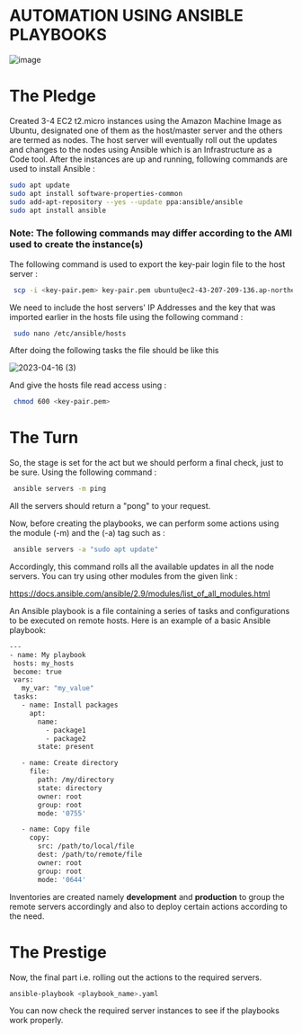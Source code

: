 # AUTOMATION USING ANSIBLE PLAYBOOKS

![image](https://user-images.githubusercontent.com/113296626/228025105-8b03c9f0-3549-47af-9a30-1d381aae6300.png)

# The Pledge
Created 3-4 EC2 t2.micro instances using the Amazon Machine Image as Ubuntu, designated one of them as the host/master server and the others are termed as nodes. The host server will eventually roll out the updates and changes to the nodes using Ansible which is an Infrastructure as a Code tool. After the instances are up and running, following commands are used to install Ansible :

```sh
sudo apt update
sudo apt install software-properties-common
sudo add-apt-repository --yes --update ppa:ansible/ansible
sudo apt install ansible
```

<h3>Note: The following commands may differ according to the AMI used to create the instance(s)</h3>


The following command is used to export the key-pair login file to the host server :
```sh
 scp -i <key-pair.pem> key-pair.pem ubuntu@ec2-43-207-209-136.ap-northeast-1.compute.amazonaws.com:/home/ubuntu/.ssh
 ```

We need to include the host servers' IP Addresses and the key that was imported earlier in the hosts file using the following command :
```sh
 sudo nano /etc/ansible/hosts
 ```
 After doing the following tasks the file should be like this 
 
 ![2023-04-16 (3)](https://user-images.githubusercontent.com/113296626/232283671-fb990a2c-e37b-4e8f-bc60-503538f1397a.png)

And give the hosts file read access using :
```sh
 chmod 600 <key-pair.pem>
 ```

# The Turn 

So, the stage is set for the act but we should perform a final check, just to be sure. Using the following command :
```sh
 ansible servers -m ping
 ```
 All the servers should return a "pong" to your request.
 
 Now, before creating the playbooks, we can perform some actions using the module (-m) and the (-a) tag such as :
 ```sh
  ansible servers -a "sudo apt update"
 ```
 Accordingly, this command rolls all the available updates in all the node servers. You can try using other modules from the given link :
 
 https://docs.ansible.com/ansible/2.9/modules/list_of_all_modules.html
 
 An Ansible playbook is a file containing a series of tasks and configurations to be executed on remote hosts. Here is an example of a basic Ansible playbook:
 
 ```sh
 ---
- name: My playbook
  hosts: my_hosts
  become: true
  vars:
    my_var: "my_value"
  tasks:
    - name: Install packages
      apt:
        name:
          - package1
          - package2
        state: present

    - name: Create directory
      file:
        path: /my/directory
        state: directory
        owner: root
        group: root
        mode: '0755'

    - name: Copy file
      copy:
        src: /path/to/local/file
        dest: /path/to/remote/file
        owner: root
        group: root
        mode: '0644'
```
 Inventories are created namely **development** and **production** to group the remote servers accordingly and also to deploy certain actions according to the need.
 
 # The Prestige
 
 Now, the final part i.e. rolling out the actions to the required servers.
 
 ```sh
 ansible-playbook <playbook_name>.yaml
 ```
 You can now check the required server instances to see if the playbooks work properly.
 

 
 
